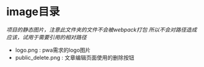 # image目录

*项目的静态图片，注意此文件夹的文件不会被webpack打包*
*所以不会对路径造成应该，试用于需要引用的相对路径*

+ logo.png : pwa需求的logo图片
+ public_delete.png : 文章编辑页面使用的删除按钮
